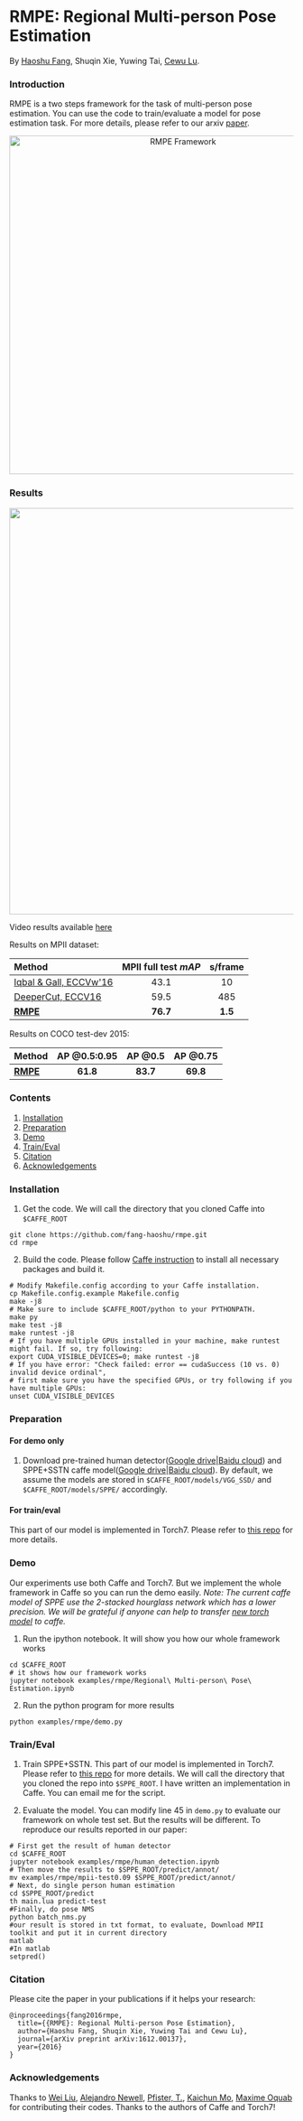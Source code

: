# RMPE: Regional Multi-person Pose Estimation
By [Haoshu Fang](https://fang-haoshu.github.io), Shuqin Xie, Yuwing Tai, [Cewu Lu](https://cvsjtu.wordpress.com/).

### Introduction

RMPE is a two steps framework for the task of multi-person pose estimation. You can use the code to train/evaluate a model for pose estimation task. For more details, please refer to our arxiv [paper](https://arxiv.org/abs/1612.00137).

<p align="center">
<img src="https://github.com/fang-haoshu/RMPE/blob/master/readme/new-framework.jpg" alt="RMPE Framework" width="600px">
</p>

### Results
<p align="left">
<img src="https://github.com/Fang-Haoshu/RMPE/blob/master/readme/demo.gif", width="720">
</p>

Video results available [here](https://www.youtube.com/watch?v=RHNdbEY5xn4)

Results on MPII dataset:
<center>

| Method | MPII full test *mAP* | s/frame |
|:-------|:-----:|:-------:|
| [Iqbal & Gall, ECCVw'16](http://arxiv.org/abs/1608.08526) | 43.1 | 10 |
| [DeeperCut, ECCV16](http://pose.mpi-inf.mpg.de/) | 59.5 | 485 |
| **[RMPE](https://github.com/fang-haoshu/RMPE)** | **76.7** | **1.5** |

</center>

Results on COCO test-dev 2015:
<center>

| Method | AP @0.5:0.95 | AP @0.5 | AP @0.75 |
|:-------|:-----:|:-------:|:-------:|
| **[RMPE](https://github.com/fang-haoshu/RMPE)** | **61.8** | **83.7** | **69.8** |

</center>

### Contents
1. [Installation](#installation)
2. [Preparation](#preparation)
3. [Demo](#demo)
4. [Train/Eval](#traineval)
5. [Citation](#citation)
6. [Acknowledgements](#acknowledgements)

### Installation
1. Get the code. We will call the directory that you cloned Caffe into `$CAFFE_ROOT`
  ```Shell
  git clone https://github.com/fang-haoshu/rmpe.git
  cd rmpe
  ```

2. Build the code. Please follow [Caffe instruction](http://caffe.berkeleyvision.org/installation.html) to install all necessary packages and build it.
  ```Shell
  # Modify Makefile.config according to your Caffe installation.
  cp Makefile.config.example Makefile.config
  make -j8
  # Make sure to include $CAFFE_ROOT/python to your PYTHONPATH.
  make py
  make test -j8
  make runtest -j8
  # If you have multiple GPUs installed in your machine, make runtest might fail. If so, try following:
  export CUDA_VISIBLE_DEVICES=0; make runtest -j8
  # If you have error: "Check failed: error == cudaSuccess (10 vs. 0)  invalid device ordinal",
  # first make sure you have the specified GPUs, or try following if you have multiple GPUs:
  unset CUDA_VISIBLE_DEVICES
  ```

### Preparation
#### For demo only
1. Download pre-trained human detector([Google drive](https://drive.google.com/open?id=0BxORzoJl8N9Pck8tZW1wMVlWNjA)|[Baidu cloud](http://pan.baidu.com/s/1hssOFWS)) and SPPE+SSTN caffe model([Google drive](https://drive.google.com/open?id=0BxORzoJl8N9PejV6OUZhUllzQWs)|[Baidu cloud](http://pan.baidu.com/s/1geVQkKj)). By default, we assume the models are stored in `$CAFFE_ROOT/models/VGG_SSD/` and `$CAFFE_ROOT/models/SPPE/` accordingly.

#### For train/eval
This part of our model is implemented in Torch7. Please refer to [this repo](https://github.com/fang-haoshu/multi-human-pose) for more details.

### Demo
Our experiments use both Caffe and Torch7. But we implement the whole framework in Caffe so you can run the demo easily.
_Note: The current caffe model of SPPE use the 2-stacked hourglass network which has a lower precision. We will be grateful if anyone can help to transfer [new torch model](https://pan.baidu.com/s/1i4LJn97) to caffe._

1. Run the ipython notebook. It will show you how our whole framework works

  ```Shell
  cd $CAFFE_ROOT
  # it shows how our framework works
  jupyter notebook examples/rmpe/Regional\ Multi-person\ Pose\ Estimation.ipynb
  ```  
  
2. Run the python program for more results

  ```Shell
  python examples/rmpe/demo.py
  ```  

### Train/Eval

1. Train SPPE+SSTN.
This part of our model is implemented in Torch7. Please refer to [this repo](https://github.com/fang-haoshu/multi-human-pose) for more details.
We will call the directory that you cloned the repo into `$SPPE_ROOT`.
I have written an implementation in Caffe. You can email me for the script.


2. Evaluate the model. You can modify line 45 in `demo.py` to evaluate our framework on whole test set. But the results will be different. To reproduce our results reported in our paper:
  ```Shell
  # First get the result of human detector
  cd $CAFFE_ROOT
  jupyter notebook examples/rmpe/human_detection.ipynb
  # Then move the results to $SPPE_ROOT/predict/annot/
  mv examples/rmpe/mpii-test0.09 $SPPE_ROOT/predict/annot/
  # Next, do single person human estimation
  cd $SPPE_ROOT/predict
  th main.lua predict-test
  #Finally, do pose NMS
  python batch_nms.py
  #our result is stored in txt format, to evaluate, Download MPII toolkit and put it in current directory
  matlab
  #In matlab
  setpred()
  ```
### Citation
Please cite the paper in your publications if it helps your research:    

    @inproceedings{fang2016rmpe,
      title={{RMPE}: Regional Multi-person Pose Estimation},
      author={Haoshu Fang, Shuqin Xie, Yuwing Tai and Cewu Lu},
      journal={arXiv preprint arXiv:1612.00137},
      year={2016}
    }
      
### Acknowledgements

Thanks to [Wei Liu](https://github.com/weiliu89/caffe/tree/ssd), [Alejandro Newell](https://github.com/anewell/pose-hg-train), [Pfister, T.](https://github.com/tpfister/caffe-heatmap), [Kaichun Mo](https://github.com/daerduoCarey/SpatialTransformerLayer), [Maxime Oquab](https://github.com/qassemoquab/stnbhwd) for contributing their codes. 
Thanks to the authors of Caffe and Torch7!
